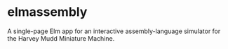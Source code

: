 # elmassembly
A single-page Elm app for an interactive assembly-language simulator for the Harvey Mudd Miniature Machine.
